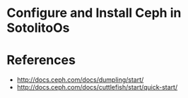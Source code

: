 # Configure and Install Ceph in SotolitoOs





# References

* http://docs.ceph.com/docs/dumpling/start/
* http://docs.ceph.com/docs/cuttlefish/start/quick-start/
